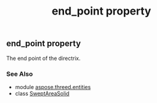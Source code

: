 ﻿---
title: end_point property
second_title: Aspose.3D for Python via .NET API References
description: 
type: docs
weight: 110
url: /python-net/aspose.threed.entities/sweptareasolid/end_point/
is_root: false
---

## end_point property


The end point of the directrix.

### See Also
* module [aspose.threed.entities](../../)
* class [SweptAreaSolid](/3d/python-net/aspose.threed.entities/sweptareasolid)
